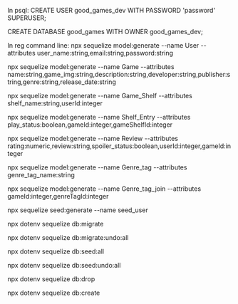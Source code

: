 In psql:
CREATE USER good_games_dev WITH PASSWORD 'password' SUPERUSER;

CREATE DATABASE good_games WITH OWNER good_games_dev;

In reg command line:
npx sequelize model:generate --name User --attributes user_name:string,email:string,password:string

npx sequelize model:generate --name Game --attributes name:string,game_img:string,description:string,developer:string,publisher:string,genre:string,release_date:string

npx sequelize model:generate --name Game_Shelf --attributes shelf_name:string,userId:integer

npx sequelize model:generate --name Shelf_Entry --attributes play_status:boolean,gameId:integer,gameShelfId:integer

npx sequelize model:generate --name Review --attributes rating:numeric,review:string,spoiler_status:boolean,userId:integer,gameId:integer

npx sequelize model:generate --name Genre_tag --attributes genre_tag_name:string

npx sequelize model:generate --name Genre_tag_join --attributes gameId:integer,genreTagId:integer

npx sequelize seed:generate --name seed_user

npx dotenv sequelize db:migrate

npx dotenv sequelize db:migrate:undo:all

npx dotenv sequelize db:seed:all

npx dotenv sequelize db:seed:undo:all

npx dotenv sequelize db:drop

npx dotenv sequelize db:create
